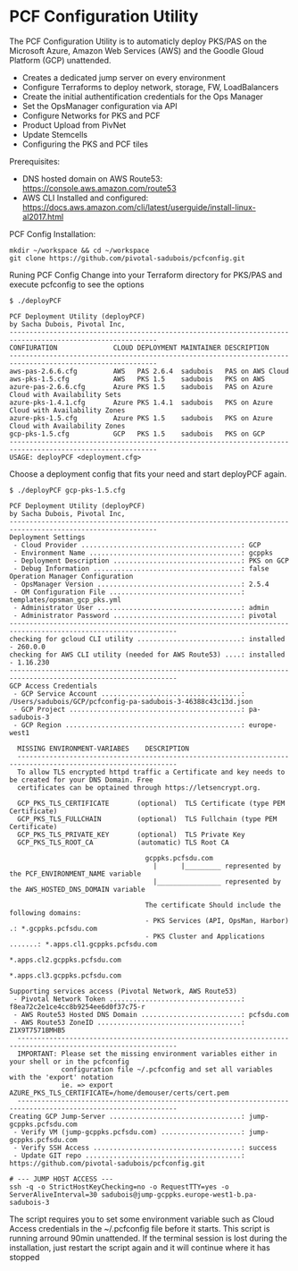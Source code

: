 # PCF Configuration Utility
The PCF Configuration Utility is to automaticly deploy PKS/PAS on the Microsoft Azure, Amazon Web Services (AWS)
and the Goodle Gloud Platform (GCP) unattended. 

* Creates a dedicated jump server on every environment
* Configure Terraforms to deploy network, storage, FW, LoadBalancers 
* Create the initial authentification credentials for the Ops Manager
* Set the OpsManager configuration via API
* Configure Networks for PKS and PCF
* Product Upload from PivNet
* Update Stemcells
* Configuring the PKS and PCF tiles

Prerequisites:
* DNS hosted domain on AWS Route53: https://console.aws.amazon.com/route53
* AWS CLI Installed and configured: https://docs.aws.amazon.com/cli/latest/userguide/install-linux-al2017.html

PCF Config Installation:
```
mkdir ~/workspace && cd ~/workspace
git clone https://github.com/pivotal-sadubois/pcfconfig.git
```

Runing PCF Config
Change into your Terraform directory for PKS/PAS and execute pcfconfig to see the options
```
$ ./deployPCF

PCF Deployment Utility (deployPCF)
by Sacha Dubois, Pivotal Inc,
-----------------------------------------------------------------------------------------------------------
CONFIURATION              CLOUD DEPLOYMENT MAINTAINER DESCRIPTION
-----------------------------------------------------------------------------------------------------------
aws-pas-2.6.6.cfg         AWS   PAS 2.6.4  sadubois   PAS on AWS Cloud
aws-pks-1.5.cfg           AWS   PKS 1.5    sadubois   PKS on AWS
azure-pas-2.6.6.cfg       Azure PKS 1.5    sadubois   PAS on Azure Cloud with Availability Sets
azure-pks-1.4.1.cfg       Azure PKS 1.4.1  sadubois   PKS on Azure Cloud with Availability Zones
azure-pks-1.5.cfg         Azure PKS 1.5    sadubois   PKS on Azure Cloud with Availability Zones
gcp-pks-1.5.cfg           GCP   PKS 1.5    sadubois   PKS on GCP
-----------------------------------------------------------------------------------------------------------
USAGE: deployPCF <deployment.cfg>

```
Choose a deployment config that fits your need and start deployPCF again.

```
$ ./deployPCF gcp-pks-1.5.cfg

PCF Deployment Utility (deployPCF)
by Sacha Dubois, Pivotal Inc,
-----------------------------------------------------------------------------------------------------------
Deployment Settings
 - Cloud Provider ........................................: GCP
 - Environment Name ......................................: gcppks
 - Deployment Description ................................: PKS on GCP
 - Debug Information .....................................: false
Operation Manager Configuration
 - OpsManager Version ....................................: 2.5.4
 - OM Configuration File .................................: templates/opsman_gcp_pks.yml
 - Administrator User ....................................: admin
 - Administrator Password ................................: pivotal
----------------------------------------------------------------------------------------------------------------
checking for gcloud CLI utility ..........................: installed - 260.0.0
checking for AWS CLI utility (needed for AWS Route53) ....: installed - 1.16.230
----------------------------------------------------------------------------------------------------------------
GCP Access Credentials
 - GCP Service Account ...................................: /Users/sadubois/GCP/pcfconfig-pa-sadubois-3-46388c43c13d.json
 - GCP Project ...........................................: pa-sadubois-3
 - GCP Region ............................................: europe-west1

  MISSING ENVIRONMENT-VARIABES    DESCRIPTION        
  --------------------------------------------------------------------------------------------------------------
  To allow TLS encrypted httpd traffic a Certificate and key needs to be created for your DNS Domain. Free
  certificates can be optained through https://letsencrypt.org.

  GCP_PKS_TLS_CERTIFICATE       (optional)  TLS Certificate (type PEM Certificate)
  GCP_PKS_TLS_FULLCHAIN         (optional)  TLS Fullchain (type PEM Certificate)
  GCP_PKS_TLS_PRIVATE_KEY       (optional)  TLS Private Key
  GCP_PKS_TLS_ROOT_CA           (automatic) TLS Root CA
                                  
                                  gcppks.pcfsdu.com
                                    |      |_________ represented by the PCF_ENVIRONMENT_NAME variable
                                    |________________ represented by the AWS_HOSTED_DNS_DOMAIN variable

                                  The certificate Should include the following domains:
                                  - PKS Services (API, OpsMan, Harbor) .: *.gcppks.pcfsdu.com
                                  - PKS Cluster and Applications .......: *.apps.cl1.gcppks.pcfsdu.com
                                                                          *.apps.cl2.gcppks.pcfsdu.com
                                                                          *.apps.cl3.gcppks.pcfsdu.com

Supporting services access (Pivotal Network, AWS Route53)
 - Pivotal Network Token .................................: f8ea72c2e1ce4cc8b9254ee6d0f37c75-r
 - AWS Route53 Hosted DNS Domain .........................: pcfsdu.com
 - AWS Route53 ZoneID ....................................: Z1X9T7571BMHB5
  --------------------------------------------------------------------------------------------------------------
  IMPORTANT: Please set the missing environment variables either in your shell or in the pcfconfig
             configuration file ~/.pcfconfig and set all variables with the 'export' notation
             ie. => export AZURE_PKS_TLS_CERTIFICATE=/home/demouser/certs/cert.pem
  --------------------------------------------------------------------------------------------------------------
Creating GCP Jump-Server .................................: jump-gcppks.pcfsdu.com
 - Verify VM (jump-gcppks.pcfsdu.com) ....................: jump-gcppks.pcfsdu.com
 - Verify SSH Access .....................................: success
 - Update GIT repo .......................................: https://github.com/pivotal-sadubois/pcfconfig.git

# --- JUMP HOST ACCESS ---
ssh -q -o StrictHostKeyChecking=no -o RequestTTY=yes -o ServerAliveInterval=30 sadubois@jump-gcppks.europe-west1-b.pa-sadubois-3

```
The script requires you to set some environment variable such as Cloud Access credentials in the ~/.pcfconfig file before it starts. This script is running arround 90min unattended. If the terminal session is lost during the installation, just restart the
script again and it will continue where it has stopped
